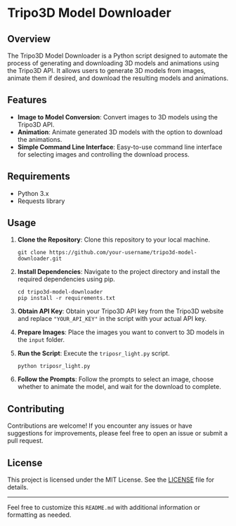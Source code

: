 # Tripo3D Model Downloader

## Overview

The Tripo3D Model Downloader is a Python script designed to automate the process of generating and downloading 3D models and animations using the Tripo3D API. It allows users to generate 3D models from images, animate them if desired, and download the resulting models and animations.

## Features

- **Image to Model Conversion**: Convert images to 3D models using the Tripo3D API.
- **Animation**: Animate generated 3D models with the option to download the animations.
- **Simple Command Line Interface**: Easy-to-use command line interface for selecting images and controlling the download process.

## Requirements

- Python 3.x
- Requests library

## Usage

1. **Clone the Repository**: Clone this repository to your local machine.

    ```
    git clone https://github.com/your-username/tripo3d-model-downloader.git
    ```

2. **Install Dependencies**: Navigate to the project directory and install the required dependencies using pip.

    ```
    cd tripo3d-model-downloader
    pip install -r requirements.txt
    ```

3. **Obtain API Key**: Obtain your Tripo3D API key from the Tripo3D website and replace `"YOUR_API_KEY"` in the script with your actual API key.

4. **Prepare Images**: Place the images you want to convert to 3D models in the `input` folder.

5. **Run the Script**: Execute the `triposr_light.py` script.

    ```
    python triposr_light.py
    ```

6. **Follow the Prompts**: Follow the prompts to select an image, choose whether to animate the model, and wait for the download to complete.

## Contributing

Contributions are welcome! If you encounter any issues or have suggestions for improvements, please feel free to open an issue or submit a pull request.

## License

This project is licensed under the MIT License. See the [LICENSE](LICENSE) file for details.

---

Feel free to customize this `README.md` with additional information or formatting as needed.